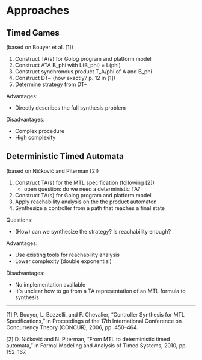 # Approaches

## Timed Games
(based on Bouyer et al. [1])

1. Construct TA(s) for Golog program and platform model
1. Construct ATA B_phi with L(B_phi) = L(phi)
1. Construct synchronous product T_A/phi of A and B_phi
1. Construct DT~ (how exactly? p. 12 in [1])
1. Determine strategy from DT~

Advantages:
* Directly describes the full synthesis problem

Disadvantages:
* Complex procedure
* High complexity


## Deterministic Timed Automata

(based on Ničković and Piterman [2])

1. Construct TA(s) for the MTL specification (following [2])
    * open question: do we need a deterministic TA?
1. Construct TA(s) for Golog program and platform model
1. Apply reachability analysis on the the product automaton
1. Synthesize a controller from a path that reaches a final state

Questions:
* (How) can we synthesize the strategy? Is reachability enough?

Advantages:
* Use existing tools for reachability analysis
* Lower complexity (double exponential)

Disadvantages:
* No implementation available
* It's unclear how to go from a TA representation of an MTL formula to synthesis

---

[1] P. Bouyer, L. Bozzelli, and F. Chevalier, “Controller Synthesis for MTL Specifications,” in Proceedings of the 17th International Conference on Concurrency Theory (CONCUR), 2006, pp. 450–464.

[2] D. Ničković and N. Piterman, “From MTL to deterministic timed automata,” in Formal Modeling and Analysis of Timed Systems, 2010, pp. 152–167.
